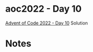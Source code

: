 # aoc2022 - Day 10

[Advent of Code 2022 - Day 10](https://adventofcode.com/2022/day/10) Solution

# Notes
